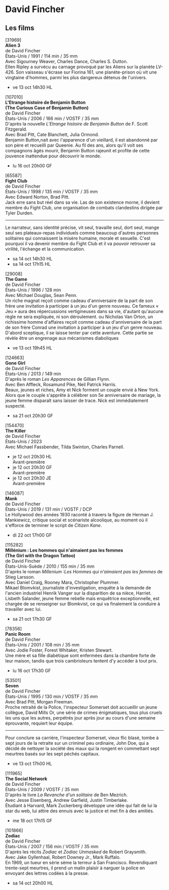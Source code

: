 # David Fincher

## Les films

[31969]  
**Alien 3**  
de David Fincher  
États-Unis / 1991 / 114 min / 35 mm  
Avec Sigourney Weaver, Charles Dance, Charles S. Dutton.  
Ellen Ripley a survécu au carnage provoqué par les Aliens sur la planète LV-426. Son vaisseau s'écrase sur Fiorina 161, une planète-prison où vit une vingtaine d'hommes, parmi les plus dangereux détenus de l'univers.

- ve 13 oct 14h30 HL

[107010]  
**L'Etrange histoire de Benjamin Button**  
**(The Curious Case of Benjamin Button)**  
de David Fincher  
États-Unis / 2006 / 166 min / VOSTF / 35 mm  
D'après la nouvelle _L'Etrange histoire de Benjamin Button_ de F. Scott Fitzgerald.  
Avec Brad Pitt, Cate Blanchett, Julia Ormond.  
Benjamin Button,nait avec l'apparence d'un vieillard, il est abandonné par son père et recueilli par Queenie. Au fil des ans, alors qu'il voit ses compagnons âgés mourir, Benjamin Button rajeunit et profite de cette jouvence inattendue pour découvrir le monde.

- lu 16 oct 20h00 GF

[65587]  
**Fight Club**  
de David Fincher  
États-Unis / 1998 / 135 min / VOSTF / 35 mm  
Avec Edward Norton, Brad Pitt.  
Jack erre sans but réel dans sa vie. Las de son existence morne, il devient membre du Fight Club, une organisation de combats clandestins dirigée par Tyler Durden.

---

Le narrateur, sans identité précise, vit seul, travaille seul, dort seul, mange seul ses plateaux-repas individuels comme beaucoup d'autres personnes solitaires qui connaissent la misère humaine, morale et sexuelle. C'est pourquoi il va devenir membre du Fight Club et il va pouvoir retrouver sa virilité, l'échange et la communication.

- sa 14 oct 14h30 HL  
- sa 14 oct 17h15 HL

[29008]  
**The Game**  
de David Fincher  
États-Unis / 1996 / 128 min  
Avec Michael Douglas, Sean Penn.  
Un riche magnat reçoit comme cadeau d'anniversaire de la part de son frère une invitation à participer à un jeu d'un genre nouveau. Ce fameux « Jeu » aura des répercussions vertigineuses dans sa vie, d'autant qu'aucune règle ne sera expliquée, ni son déroulement. ou Nicholas Van Orton, un richissime homme d'affaires reçoit comme cadeau d'anniversaire de la part de son frère Conrad une invitation à participer à un jeu d'un genre nouveau. D'abord sceptique, il se laisse tenter par cette aventure. Cette partie se révèle être un engrenage aux mécanismes diaboliques

- ve 13 oct 19h45 HL

[124663]  
**Gone Girl**  
de David Fincher  
États-Unis / 2013 / 149 min  
D'après le roman _Les Apparences_ de Gillian Flynn.  
Avec Ben Affleck, Rosamund Pike, Neil Patrick Harris.  
Beaux, jeunes et riches, Amy et Nick forment un couple envié à New York. Alors que le couple s'apprête à célébrer son 5e anniversaire de mariage, la jeune femme disparaît sans laisser de trace. Nick est immédiatement suspecté.

- sa 21 oct 20h30 GF

[154470]  
**The Killer**  
de David Fincher  
États-Unis / 2023  
Avec Michael Fassbender, Tilda Swinton, Charles Parnell.

- je 12 oct 20h30 HL  
Avant-première  
- je 12 oct 20h30 GF  
Avant-première  
- je 12 oct 20h30 JE  
Avant-première

[146087]  
**Mank**  
de David Fincher  
États-Unis / 2019 / 131 min / VOSTF / DCP  
Le Hollywood des années 1930 raconté à travers la figure de Herman J. Mankiewicz, critique social et scénariste alcoolique, au moment où il s'efforce de terminer le script de _Citizen Kane_.

- di 22 oct 17h00 GF

[115282]  
**Millénium : Les hommes qui n'aimaient pas les femmes**  
**(The Girl with the Dragon Tattoo)**  
de David Fincher  
États-Unis-Suède / 2010 / 155 min / 35 mm  
D'après le roman _Millenium :Les Hommes qui n'aimaient pas les femmes_ de Stieg Larsson.  
Avec Daniel Craig, Rooney Mara, Christopher Plummer.  
Mikael Blomvkist, journaliste d'investigation, enquête à la demande de l'ancien industriel Henrik Vanger sur la disparition de sa nièce, Harriet. Lisbeth Salander, jeune femme rebelle mais enquêtrice exceptionnelle, est chargée de se renseigner sur Blomkvist, ce qui va finalement la conduire à travailler avec lui.

- sa 21 oct 17h30 GF

[78356]  
**Panic Room**  
de David Fincher  
États-Unis / 2001 / 108 min / 35 mm  
Avec Jodie Foster, Forest Whitaker, Kristen Stewart.  
Une mère et sa fille diabétique sont enfermées dans la chambre forte de leur maison, tandis que trois cambrioleurs tentent d'y accéder à tout prix.

- lu 16 oct 17h30 GF

[53501]  
**Seven**  
de David Fincher  
États-Unis / 1995 / 130 min / VOSTF / 35 mm  
Avec Brad Pitt, Morgan Freeman.  
Proche retraité de la Police, l'inspecteur Somerset doit accueillir un jeune collègue, David Mills Or, une série de crimes énigmatiques, tous plus cruels les uns que les autres, perpétrés jour après jour au cours d'une semaine éprouvante, requiert leur équipe.

---

Pour conclure sa carrière, l'inspecteur Somerset, vieux flic blasé, tombe à sept jours de la retraite sur un criminel peu ordinaire, John Doe, qui a décidé de nettoyer la société des maux qui la rongent en commettant sept meurtres basés sur les sept péchés capitaux.

- ve 13 oct 17h00 HL

[111965]  
**The Social Network**  
de David Fincher  
États-Unis / 2009 / VOSTF / 35 mm  
D'après le livre _La Revanche d'un solitaire_ de Ben Mezrich.  
Avec Jesse Eisenberg, Andrew Garfield, Justin Timberlake.  
Étudiant à Harvard, Mark Zuckerberg développe une idée qui fait de lui la star du web, lui attire des ennuis avec la justice et met fin à des amitiés.

- me 18 oct 17h15 GF

[101866]  
**Zodiac**  
de David Fincher  
États-Unis / 2007 / 156 min / VOSTF / 35 mm  
D'après les récits _Zodiac_ et _Zodiac Unmasked_ de Robert Graysmith.  
Avec Jake Gyllenhaal, Robert Downey Jr., Mark Ruffalo.  
En 1969, un tueur en série sème la terreur à San Francisco. Revendiquant trente-sept meurtres, il prend un malin plaisir à narguer la police en envoyant des lettres codées à la presse.

- sa 14 oct 20h00 HL

